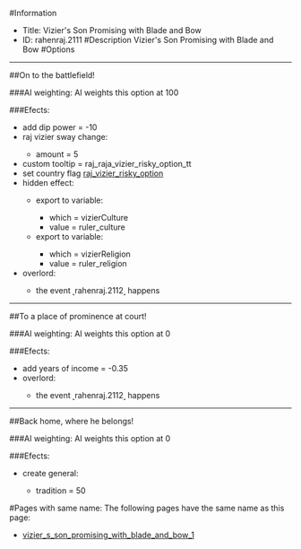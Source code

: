 #Information
 - Title: Vizier's Son Promising with Blade and Bow
 - ID: rahenraj.2111
#Description
Vizier's Son Promising with Blade and Bow
#Options

___
##On to the battlefield!

###AI weighting:
AI weights this option at 100


###Efects:<ul><li>add dip power = -10</li><li>raj vizier sway change:</li><ul><li>amount = 5</li></ul><li>custom tooltip = raj_raja_vizier_risky_option_tt</li><li>set country flag [raj_vizier_risky_option](../flags/raj_vizier_risky_option.md)</li><li>hidden effect:</li><ul><li>export to variable:</li><ul><li>which = vizierCulture</li><li>value = ruler_culture</li></ul><li>export to variable:</li><ul><li>which = vizierReligion</li><li>value = ruler_religion</li></ul></ul><li>overlord:</li><ul><li>the event ˻rahenraj.2112˼ happens</li></ul></ul>

___
##To a place of prominence at court!

###AI weighting:
AI weights this option at 0


###Efects:<ul><li>add years of income = -0.35</li><li>overlord:</li><ul><li>the event ˻rahenraj.2112˼ happens</li></ul></ul>

___
##Back home, where he belongs!

###AI weighting:
AI weights this option at 0


###Efects:<ul><li>create general:</li><ul><li>tradition = 50</li></ul></ul>


#Pages with same name:
The following pages have the same name as this page:
 - [vizier_s_son_promising_with_blade_and_bow_1](vizier_s_son_promising_with_blade_and_bow_1.md)
